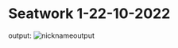 # Seatwork 1-22-10-2022
output:
![nicknameoutput](https://user-images.githubusercontent.com/74500887/197335005-3f897b0b-bafa-44ac-8414-ed07e1b8cbd7.png)
